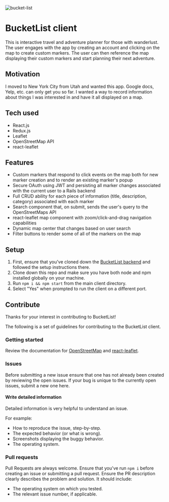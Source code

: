 ![bucket-list](https://user-images.githubusercontent.com/39240428/47934433-de430a00-de9c-11e8-81fd-9e7a667f2171.png)

# BucketList client
This is interactive travel and adventure planner for those with wanderlust. The user engages with the app by creating an account and clicking on the map to create custom markers. The user can then reference the map displaying their custom markers and start planning their next adventure.

## Motivation
I moved to New York City from Utah and wanted this app. Google docs, Yelp, etc. can only get you so far. I wanted a way to record information about things I was interested in and have it all displayed on a map.

## Tech used
- React.js
- Redux.js
- Leaflet
- OpenStreetMap API
- react-leaflet

## Features
- Custom markers that respond to click events on the map both for new marker creation and to render an existing marker's popup
- Secure OAuth using JWT and persisting all marker changes associated with the current user to a Rails backend
- Full CRUD ability for each piece of information (title, description, category) associated with each marker
- Search component that, on submit, sends the user's query to the OpenStreetMaps API
- react-leaflet map component with zoom/click-and-drag navigation capabilities
- Dynamic map center that changes based on user search
- Filter buttons to render some of all of the markers on the map

## Setup
1. First, ensure that you've cloned down the [BucketList backend](https://github.com/tristramjones/bucket-lister-backend) and followed the setup instructions there.
2. Clone down this repo and make sure you have both node and npm installed globally on your machine.
3. Run `npm i && npm start` from the main client directory.
4. Select "Yes" when prompted to run the client on a different port.

## Contribute
Thanks for your interest in contributing to BucketList!

The following is a set of guidelines for contributing to the BucketList client.

### Getting started
Review the documentation for [OpenStreetMap](https://wiki.openstreetmap.org/wiki/Nominatim) and [react-leaflet](https://react-leaflet.js.org/).

### Issues
Before submitting a new issue ensure that one has not already been created by reviewing the open issues. If your bug is unique to the currently open issues, submit a new one here.

#### Write detailed information
Detailed information is very helpful to understand an issue.

For example:
- How to reproduce the issue, step-by-step.
- The expected behavior (or what is wrong).
- Screenshots displaying the buggy behavior.
- The operating system.

### Pull requests
Pull Requests are always welcome. Ensure that you've run `npm i` before creating an issue or submitting a pull request. Ensure the PR description clearly describes the problem and solution. It should include:
- The operating system on which you tested.
- The relevant issue number, if applicable.
